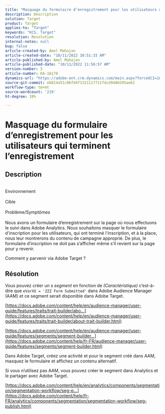 ```yaml
---
title: "Masquage du formulaire d’enregistrement pour les utilisateurs qui terminent l’enregistrement"
description: Description
solution: Target
product: Target
applies-to: "Target"
keywords: "KCS, Target"
resolution: Resolution
internal-notes: null
bug: false
article-created-by: Amol Mahajan
article-created-date: "10/11/2022 10:51:33 AM"
article-published-by: Amol Mahajan
article-published-date: "10/11/2022 11:56:57 AM"
version-number: 5
article-number: KA-16170
dynamics-url: "https://adobe-ent.crm.dynamics.com/main.aspx?forceUCI=1&pagetype=entityrecord&etn=knowledgearticle&id=0726b6a7-5249-ed11-bba2-002248086cae"
source-git-commit: eb814a51c0bfd4f1321117711fdcd9480295ae62
workflow-type: tm+mt
source-wordcount: '219'
ht-degree: 10%

---
```


# Masquage du formulaire d’enregistrement pour les utilisateurs qui terminent l’enregistrement

## Description

<br>Environnement<br><br>
Cible
<br><br>Problème/Symptômes<br><br>
Nous avons un formulaire d’enregistrement sur la page où nous effectuons le suivi dans Adobe Analytics. Nous souhaitons masquer le formulaire d&#39;inscription pour les utilisateurs, qui ont terminé l&#39;inscription, et à la place, nous leur montrerons du contenu de campagne approprié. De plus, le formulaire d’inscription ne doit pas s’afficher même s’il revient sur la page pour y revenir.

Comment y parvenir via Adobe Target ?


## Résolution


Vous pouvez créer un s *segment* en fonction de *(Caractéristique)* c’est-à-dire que `eVarXX = 'ZZZ Form Submitted'` dans Adobe Audience Manager (AAM) et ce segment serait disponible dans Adobe Target.

[https://docs.adobe.com/content/help/en/audience-manager/user-guide/features/traits/trait-builder/abo...](https://docs.adobe.com/content/help/en/audience-manager/user-guide/features/traits/trait-builder/about-trait-builder.html)

[https://docs.adobe.com/content/help/en/audience-manager/user-guide/features/segments/segment-builder...](https://docs.adobe.com/content/help/fr-FR/audience-manager/user-guide/features/segments/segment-builder.html)

Dans Adobe Target, créez une activité et pour le segment créé dans AAM, masquez le formulaire et affichez un contenu alternatif.



Si vous n’utilisez pas AAM, vous pouvez créer le segment dans Analytics et le partager avec Adobe Target.

[https://docs.adobe.com/content/help/en/analytics/components/segmentation/segmentation-workflow/seg-p...](https://docs.adobe.com/content/help/fr-FR/analytics/components/segmentation/segmentation-workflow/seg-publish.html)

